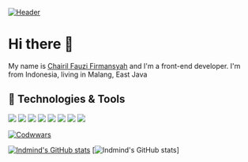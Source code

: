 [![Header](./assets/readme_header.png "Header")](https://martinheinz.dev/)

# Hi there 👋
My name is [Chairil Fauzi Firmansyah](https://chafau.github.io) and I'm a front-end developer. I'm from Indonesia, living in Malang, East Java

## 🔧 Technologies & Tools
![](https://img.shields.io/badge/OS-Windows-informational?style=flat&logo=Windows&logoColor=white&color=0078D6)
![](https://img.shields.io/badge/Editor-VSCode-informational?style=flat&logo=visual-studio-code&logoColor=white&color=007ACC)
![](https://img.shields.io/badge/Code-JavaScript-informational?style=flat&logo=javascript&logoColor=white&color=F7DF1E)
![](https://img.shields.io/badge/Code-Vue-informational?style=flat&logo=vue.js&logoColor=white&color=4FC08D)
![](https://img.shields.io/badge/HTML-239120?style=for-the-badge&logo=html5&logoColor=white)
![](https://img.shields.io/badge/Bootstrap-563D7C?style=for-the-badge&logo=bootstrap&logoColor=white)
![](https://img.shields.io/github/downloads/chafau/new-slicing__ind-indicator/total.svg)
![](https://img.shields.io/badge/Code-Vue-informational?style=flat&logo=vue.js&logoColor=white&color=4FC08D)

[![Codwwars](https://www.codewars.com/users/chafau/badges/large)](https://www.codewars.com/users/chafau)

[![Indmind's GitHub stats](https://github-readme-stats.vercel.app/api?username=chafau&show_icons=true&line_height=27&count_private=true&title_color=ffffff&text_color=c9cacc&icon_color=0175C2&bg_color=1d1f21)](https://github.com/anuraghazra/github-readme-stats)
[![Indmind's GitHub stats](https://github-readme-stats.vercel.app/api/top-langs/?username=chafau&hide=html&title_color=ffffff&text_color=c9cacc&icon_color=2bbc8a&bg_color=1d1f21)]
